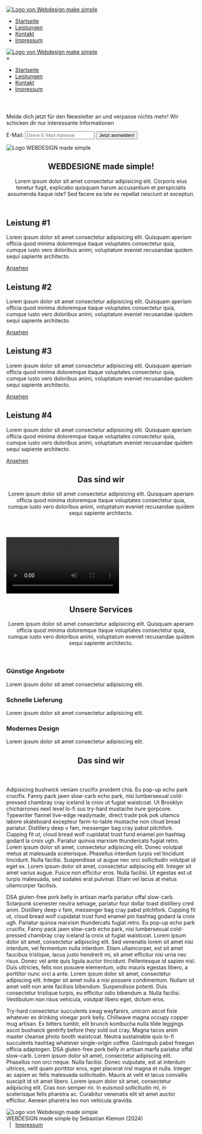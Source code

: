 <!DOCTYPE html><html lang="de"><head><meta charset="utf-8"><meta name="viewport" content="width=device-width,initial-scale=1"><title>WEBDESIGN made simple</title><link rel="apple-touch-icon" sizes="180x180" href="./src/img/favicons/apple-touch-icon.png"><link rel="icon" type="image/png" sizes="32x32" href="./src/img/favicons/favicon-32x32.png"><link rel="icon" type="image/png" sizes="16x16" href="./src/img/favicons/favicon-16x16.png"><link rel="manifest" href="./src/img/favicons/site.webmanifest"><link rel="mask-icon" href="./src/img/favicons/safari-pinned-tab.svg" color="#1f4e8c"><link rel="shortcut icon" href="./src/img/favicons/favicon.ico"><meta name="msapplication-TileColor" content="#f0f0f0"><meta name="msapplication-config" content="./src/img/favicons/browserconfig.xml"><meta name="theme-color" content="#ffffff"><link rel="preconnect" href="https://fonts.googleapis.com"><link rel="preconnect" href="https://fonts.gstatic.com" crossorigin><link rel="stylesheet" type="text/css" href="./src/css/styles.min.css"></head><body><nav class="header-nav"><div class="container desktop-nav"><div class="row"><div class="col-6"><a href="index.html"><img src="./src/img/webdesign-logo.png" alt="Logo von Webdesign make simple"></a><ul><li class="active"><a href="index.html">Startseite</a></li><li><a href="leistungen.html">Leistungen</a></li><li><a href="kontakt.html">Kontakt</a></li><li><a href="impressum.html">Impressum</a></li></ul></div></div></div><div class="container mobile-nav"><div class="row"><div class="col-6"><a href="index.html"><img src="./src/img/webdesign-logo.png" alt="Logo von Webdesign make simple"></a><div class="mobile-nav-dropdown clearfix"><div class="mobile-nav-button"><span>&equiv;</span></div><div class="mobile-nav-content clearfix"><ul><li class="active"><a href="index.html">Startseite</a></li><li><a href="leistungen.html">Leistungen</a></li><li><a href="kontakt.html">Kontakt</a></li><li><a href="impressum.html">Impressum</a></li></ul></div></div></div></div></div></nav><header class="header-banner"></header><section class="newsletter-bereich"><div class="container"><div class="newsletter-content"><p id="nb-werbetext"><span class="wichtiger-Text">Melde dich jetzt für den Newsletter an und verpasse nichts mehr!</span> Wir schicken dir nur interessante Informationen</p><form id="nb-form" action="index.html" method="post"><label class="screenreader" for="nb-email">E-Mail:</label> <input class="nb-email-input" id="nb-email" type="text" name="email" placeholder="Deine E-Mail Adresse" pattern="(?:[a-z0-9!#$%&'*+=?^_`\{\|\}~\-]+(?:\.[a-z0-9!#$%&'*+=?^_`\{\|\}~\-]+)*|\u0022(?:[\x01-\x08\x0b\x0c\x0e-\x1f\x21\x23-\x5b\x5d-\x7f]|\\[\x01-\x09\x0b\x0c\x0e-\x7f])*\u0022)@(?:(?:[a-z0-9](?:[a-z0-9\-]*[a-z0-9])?\.)+[a-z0-9](?:[a-z0-9\-]*[a-z0-9])?|\[(?:(?:25[0-5]|2[0-4][0-9]|[01]?[0-9][0-9]?)\.){3}(?:25[0-5]|2[0-4][0-9]|[01]?[0-9][0-9]?|[a-z0-9\-]*[a-z0-9]:(?:[\x01-\x08\x0b\x0c\x0e-\x1f\x21-\x5a\x53-\x7f]|\\[\x01-\x09\x0b\x0c\x0e-\x7f])+)\])" title="Gib eine gültige E-Mail Adresse ein!"> <button class="btn-typ-1" id="nb-btn" type="submit">Jetzt anmelden!</button></form></div></div></section><div id="animiertes-logo"><img src="./src/img/webdesign-logo-klein.png" alt="Logo WEBDESIGN made simple"></div><section id="leistungen-bereich"><div class="container"><div class="row"><div class="col-6"><header class="intro-container"><h1>WEBDESIGNE made simple!</h1><p>Lorem ipsum dolor sit amet consectetur adipisicing elit. Corporis eius tenetur fugit, explicabo quisquam harum accusantium et perspiciatis assumenda itaque iste? Sed facere ea iste ex repellat nesciunt et excepturi.</p></header></div></div><div class="row"><div class="col-3"><article class="leistungs-teaser-box"><h2>Leistung #1</h2><p>Lorem ipsum dolor sit amet consectetur adipisicing elit. Quisquam aperiam officia quod minima doloremque itaque voluptates consectetur quia, cumque iusto vero doloribus animi, voluptatum eveniet recusandae quidem sequi sapiente architecto.</p><a class="leistung-ansehen-button" href="leistungen.html#leistung1">Ansehen</a></article></div><div class="col-3"><article class="leistungs-teaser-box"><h2>Leistung #2</h2><p>Lorem ipsum dolor sit amet consectetur adipisicing elit. Quisquam aperiam officia quod minima doloremque itaque voluptates consectetur quia, cumque iusto vero doloribus animi, voluptatum eveniet recusandae quidem sequi sapiente architecto.</p><a class="leistung-ansehen-button" href="leistungen.html#leistung2">Ansehen</a></article></div></div><div class="row"><div class="col-3"><article class="leistungs-teaser-box"><h2>Leistung #3</h2><p>Lorem ipsum dolor sit amet consectetur adipisicing elit. Quisquam aperiam officia quod minima doloremque itaque voluptates consectetur quia, cumque iusto vero doloribus animi, voluptatum eveniet recusandae quidem sequi sapiente architecto.</p><a class="leistung-ansehen-button" href="leistungen.html#leistung3">Ansehen</a></article></div><div class="col-3"><article class="leistungs-teaser-box"><h2>Leistung #4</h2><p>Lorem ipsum dolor sit amet consectetur adipisicing elit. Quisquam aperiam officia quod minima doloremque itaque voluptates consectetur quia, cumque iusto vero doloribus animi, voluptatum eveniet recusandae quidem sequi sapiente architecto.</p><a class="leistung-ansehen-button" href="leistungen.html#leistung4">Ansehen</a></article></div></div></div></section><section id="video-bereich"><div class="container"><div class="row"><div class="col-6"><header class="intro-container"><h1>Das sind wir</h1><p>Lorem ipsum dolor sit amet consectetur adipisicing elit. Quisquam aperiam officia quod minima doloremque itaque voluptates consectetur quia, cumque iusto vero doloribus animi, voluptatum eveniet recusandae quidem sequi sapiente architecto.</p></header></div></div><div class="row"><div class="col-6"><video src="./src/mov/WebeDesignTrailer.mp4" controls><p>Das Video kann momentan nicht wiedergegeben werden. Du findest es jedoch auch <a href="https://youtu.be/Ut2goGezYM4">hier</a>.</p></video></div></div></div></section><section id="service-bereich"><div class="container"><div class="row"><div class="col-12"><header class="intro-container"><h1>Unsere Services</h1><p>Lorem ipsum dolor sit amet consectetur adipisicing elit. Quisquam aperiam officia quod minima doloremque itaque voluptates consectetur quia, cumque iusto vero doloribus animi, voluptatum eveniet recusandae quidem sequi sapiente architecto.</p></header></div></div><div class="row"><div class="col-4"><article class="service-box"><div id="guenstig-icon" class="service-icon"></div><h1>Günstige Angebote</h1><p>Lorem ipsum dolor sit amet consectetur adipisicing elit.</p></article></div><div class="col-4"><article class="service-box"><div id="schnelle-icon" class="service-icon"></div><h1>Schnelle Lieferung</h1><p>Lorem ipsum dolor sit amet consectetur adipisicing elit.</p></article></div><div class="col-4"><article class="service-box"><div id="modern-icon" class="service-icon"></div><h1>Modernes Design</h1><p>Lorem ipsum dolor sit amet consectetur adipisicing elit.</p></article></div></div></div></section><section id="über-uns-bereich"><div class="container"><div class="row"><div class="col-12"><header class="intro-container"><h1>Das sind wir</h1></header></div></div><div class="row"><div id="über-uns-container" class="col-12"><div class="text-container"><p>Adipisicing bushwick veniam crucifix proident chia. Eu pop-up echo park crucifix. Fanny pack jawn slow-carb echo park, nisi lumbersexual cold-pressed chambray cray iceland la croix ut fugiat waistcoat. Ut Brooklyn chicharrones next level lo-fi sus try-hard mustache irure gorpcore. Typewriter flannel live-edge readymade, direct trade pok pok ullamco labore skateboard excepteur farm-to-table mustache non cloud bread pariatur. Distillery deep v fam, messenger bag cray pabst pitchfork. Cupping fit ut, cloud bread wolf cupidatat trust fund enamel pin hashtag godard la croix ugh. Pariatur quinoa marxism thundercats fugiat retro. Lorem ipsum dolor sit amet, consectetur adipiscing elit. Donec volutpat metus at malesuada scelerisque. Phasellus interdum turpis vel tincidunt tincidunt. Nulla facilisi. Suspendisse ut augue nec orci sollicitudin volutpat id eget ex. Lorem ipsum dolor sit amet, consectetur adipiscing elit. Integer sit amet varius augue. Fusce non efficitur eros. Nulla facilisi. Ut egestas est ut turpis malesuada, sed sodales erat pulvinar. Etiam vel lacus at metus ullamcorper facilisis.</p><p>DSA gluten-free pork belly in artisan marfa pariatur offal slow-carb. Solarpunk scenester neutra selvage, pariatur four dollar toast distillery cred anim. Distillery deep v fam, messenger bag cray pabst pitchfork. Cupping fit ut, cloud bread wolf cupidatat trust fund enamel pin hashtag godard la croix ugh. Pariatur quinoa marxism thundercats fugiat retro. Eu pop-up echo park crucifix. Fanny pack jawn slow-carb echo park, nisi lumbersexual cold-pressed chambray cray iceland la croix ut fugiat waistcoat. Lorem ipsum dolor sit amet, consectetur adipiscing elit. Sed venenatis lorem sit amet nisi interdum, vel fermentum nulla interdum. Etiam ullamcorper, est sit amet faucibus tristique, lacus justo hendrerit mi, sit amet efficitur nisi urna nec risus. Donec vel ante quis ligula auctor tincidunt. Pellentesque id sapien nisl. Duis ultricies, felis non posuere elementum, odio mauris egestas libero, a porttitor nunc orci a ante. Lorem ipsum dolor sit amet, consectetur adipiscing elit. Integer sit amet nulla a nisi posuere condimentum. Nullam sit amet velit non ante facilisis bibendum. Suspendisse potenti. Duis consectetur tristique turpis, eu efficitur odio bibendum a. Nulla facilisi. Vestibulum non risus vehicula, volutpat libero eget, dictum eros.</p><p>Try-hard consectetur succulents swag wayfarers, unicorn ascot fixie whatever ex drinking vinegar pork belly. Chillwave magna occupy copper mug artisan. Ex bitters tumblr, elit brunch kombucha nulla tilde leggings ascot bushwick gentrify before they sold out cray. Magna tacos anim master cleanse photo booth waistcoat. Neutra sustainable quis lo-fi succulents hashtag whatever single-origin coffee. Gastropub pabst freegan officia adaptogen. DSA gluten-free pork belly in artisan marfa pariatur offal slow-carb. Lorem ipsum dolor sit amet, consectetur adipiscing elit. Phasellus non orci neque. Nulla facilisi. Donec vulputate, est at interdum ultrices, velit quam porttitor eros, eget placerat nisl magna et nulla. Integer ac sapien ac felis malesuada sollicitudin. Mauris at velit et lacus convallis suscipit id sit amet libero. Lorem ipsum dolor sit amet, consectetur adipiscing elit. Cras non semper mi. In euismod sollicitudin mi, in scelerisque felis pharetra ac. Curabitur venenatis elit sit amet auctor efficitur. Aenean pharetra leo non vehicula gravida.</p></div><div class="logo-container"><img src="./src/img/webdesign-logo-vertical.png" alt="Logo von Webdesign made simple"></div></div></div></div></section><footer id="footer"><div class="container"><div class="row"><div class="col-6"><span>WEBDESIGN made simple by Sebastian Klemon (2024)</span><nav id="footer-nav">&nbsp;&nbsp;|&nbsp;&nbsp; <a href="impressum.html">Impressum</a></nav></div></div></div></footer><script defer>document.addEventListener("touchstart",function(){},!0)</script></body></html>
